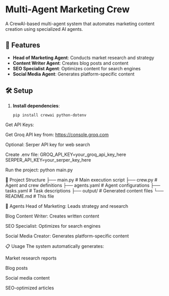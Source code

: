 # Multi-Agent Marketing Crew

A CrewAI-based multi-agent system that automates marketing content creation using specialized AI agents.

## 🚀 Features

- **Head of Marketing Agent**: Conducts market research and strategy
- **Content Writer Agent**: Creates blog posts and content
- **SEO Specialist Agent**: Optimizes content for search engines
- **Social Media Agent**: Generates platform-specific content

## 🛠️ Setup

1. **Install dependencies**:
   ```bash
   pip install crewai python-dotenv
   
Get API Keys:

Get Groq API key from: https://console.groq.com

Optional: Serper API key for web search

Create .env file:
GROQ_API_KEY=your_groq_api_key_here
SERPER_API_KEY=your_serper_key_here

Run the project:
python main.py

📁 Project Structure
├── main.py          # Main execution script
├── crew.py          # Agent and crew definitions
├── agents.yaml      # Agent configurations
├── tasks.yaml       # Task descriptions
├── output/          # Generated content files
└── README.md        # This file

🤖 Agents
Head of Marketing: Leads strategy and research

Blog Content Writer: Creates written content

SEO Specialist: Optimizes for search engines

Social Media Creator: Generates platform-specific content

📋 Usage
The system automatically generates:

Market research reports

Blog posts

Social media content

SEO-optimized articles